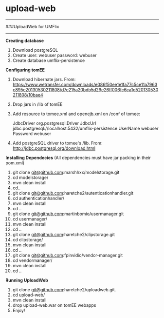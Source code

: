 upload-web
=============

---
###UploadWeb for UMFlix

---
**Creating database**

1. Download postgreSQL
2. Create user: webuser password: webuser
3. Create database umflix-persistence

**Configuring tomEE**

1. Download hibernate jars.
From:  https://www.wetransfer.com/downloads/e086f50ee1e1fa77c5ce11a7963c895e20130530211808/d7e215a20bdb5d29e26ff006fc6ca1d520130530211808/10bae4
2. Drop jars in /lib of tomEE 
3. Add resource to tomee.xml and openejb.xml on /conf of tomee:

	<Resource id="umflix-persistence" type="DataSource">
		JdbcDriver org.postgresql.Driver
		JdbcUrl jdbc:postgresql://localhost:5432/umflix-persistence
		UserName webuser
		Password webuser
	</Resource>
	
4. Add postgreSQL driver to tomee's /lib. 
 From: http://jdbc.postgresql.org/download.html
 
**Installing Dependecies** 
(All dependencies must have jar packing in their pom.xml)

1. git clone git@github.com:marshhxx/modelstorage.git
2. cd modelstorage/
3. mvn clean install
4. cd..
5. git clone git@github.com:haretche2/autenticationhandler.git
6. cd authenticationhandler/
7. mvn clean install
8. cd .. 
9. git clone git@github.com:martinbomio/usermanager.git
10. cd usermanager/
11. mvn clean install
12. cd ..
13. git clone git@github.com:haretche2/clipstorage.git
14. cd clipstorage/
15. mvn clean install
16. cd ..
17. git clone git@github.com:fpinvidio/vendor-manager.git
18. cd vendormanager/
19. mvn clean install
20. cd ..

**Running UploadWeb** 

1. git clone git@github.com:haretche2/uploadweb.git.
2. cd upload-web/
3. mvn clean install
4. drop upload-web.war on tomEE webapps
5. Enjoy!
